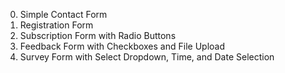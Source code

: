 0. Simple Contact Form
1. Registration Form
2. Subscription Form with Radio Buttons
3. Feedback Form with Checkboxes and File Upload
4. Survey Form with Select Dropdown, Time, and Date Selection